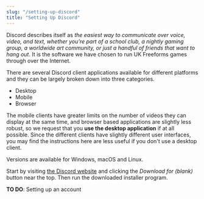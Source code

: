 ```yaml
---
slug: "/setting-up-discord"
title: "Setting Up Discord"
---
```


Discord describes itself as *the easiest way to communicate over voice, video,
and text, whether you’re part of a school club, a nightly gaming group, a
worldwide art community, or just a handful of friends that want to hang out*. It
is the software we have chosen to run UK Freeforms games through over the
Internet.

There are several Discord client applications available for different platforms
and they can be largely broken down into three categories.

* Desktop
* Mobile
* Browser

The mobile clients have greater limits on the number of videos they can display
at the same time, and browser based applications are slightly less robust, so we
request that you **use the desktop application** if at all possible. Since the
different clients have slightly different user interfaces, you may find the
instructions here are less useful if you don't use a desktop client.

Versions are available for Windows, macOS and Linux.

Start by visiting [the Discord website](https://discord.com/) and clicking the
*Download for (blank)* button near the top. Then run the downloaded installer program.

**TO DO**: Setting up an account